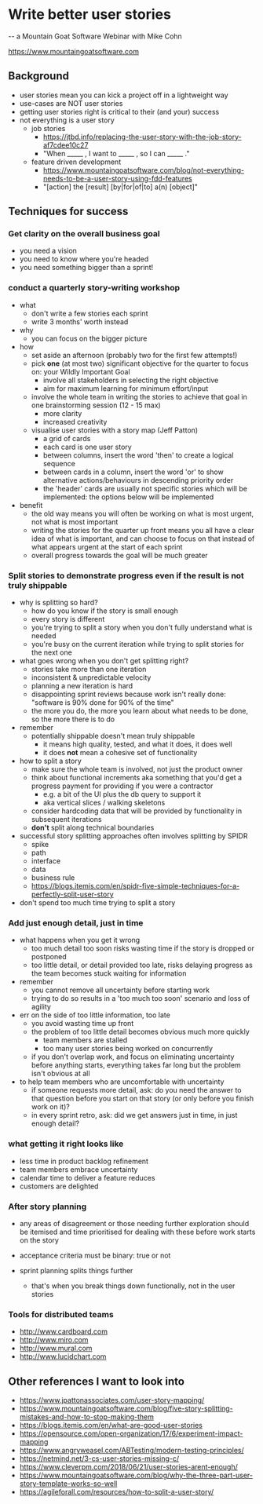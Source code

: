 # Write better user stories

-- a Mountain Goat Software Webinar with Mike Cohn

<https://www.mountaingoatsoftware.com>

## Background

- user stories mean you can kick a project off in a lightweight way
- use-cases are NOT user stories
- getting user stories right is critical to their (and your) success
- not everything is a user story
  - job stories
    - <https://jtbd.info/replacing-the-user-story-with-the-job-story-af7cdee10c27>
    - "When _____ , I want to _____ , so I can _____ ."
  - feature driven development
    - <https://www.mountaingoatsoftware.com/blog/not-everything-needs-to-be-a-user-story-using-fdd-features>
    - "[action] the [result] [by|for|of|to] a(n) [object]"

## Techniques for success

### Get clarity on the overall business goal

- you need a vision
- you need to know where you're headed
- you need something bigger than a sprint!

### conduct a quarterly story-writing workshop

- what
  - don't write a few stories each sprint
  - write 3 months' worth instead
- why
  - you can focus on the bigger picture
- how
  - set aside an afternoon (probably two for the first few attempts!)
  - pick **one** (at most two) significant objective for the quarter to focus on: your Wildly Important Goal
    - involve all stakeholders in selecting the right objective
    - aim for maximum learning for minimum effort/input
  - involve the whole team in writing the stories to achieve that goal in one brainstorming session (12 - 15 max)
    - more clarity
    - increased creativity
  - visualise user stories with a story map (Jeff Patton)
    - a grid of cards
    - each card is one user story
    - between columns, insert the word 'then' to create a logical sequence
    - between cards in a column, insert the word 'or' to show alternative actions/behaviours in descending priority order
    - the 'header' cards are usually not specific stories which will be implemented: the options below will be implemented
- benefit
  - the old way means you will often be working on what is most urgent, not what is most important
  - writing the stories for the quarter up front means you all have a clear idea of what is important, and can choose to focus on that instead of what appears urgent at the start of each sprint
  - overall progress towards the goal will be much greater

### Split stories to demonstrate progress even if the result is not truly shippable

- why is splitting so hard?
  - how do you know if the story is small enough
  - every story is different
  - you're trying to split a story when you don't fully understand what is needed
  - you're busy on the current iteration while trying to split stories for the next one
- what goes wrong when you don't get splitting right?
  - stories take more than one iteration
  - inconsistent & unpredictable velocity
  - planning a new iteration is hard
  - disappointing sprint reviews because work isn't really done: "software is 90% done for 90% of the time"
  - the more you do, the more you learn about what needs to be done, so the more there is to do
- remember
  - potentially shippable doesn't mean truly shippable
    - it means high quality, tested, and what it does, it does well
    - it does **not** mean a cohesive set of functionality
- how to split a story
  - make sure the whole team is involved, not just the product owner
  - think about functional increments aka something that you'd get a progress payment for providing if you were a contractor
    - e.g. a bit of the UI plus the db query to support it
    - aka vertical slices / walking skeletons
  - consider hardcoding data that will be provided by functionality in subsequent iterations
  - **don't** split along technical boundaries
- successful story splitting approaches often involves splitting by SPIDR
  - spike
  - path
  - interface
  - data
  - business rule
  - <https://blogs.itemis.com/en/spidr-five-simple-techniques-for-a-perfectly-split-user-story>
- don't spend too much time trying to split a story

### Add just enough detail, just in time

- what happens when you get it wrong
  - too much detail too soon risks wasting time if the story is dropped or postponed
  - too little detail, or detail provided too late, risks delaying progress as the team becomes stuck waiting for information
- remember
  - you cannot remove all uncertainty before starting work
  - trying to do so results in a 'too much too soon' scenario and loss of agility
- err on the side of too little information, too late
  - you avoid wasting time up front
  - the problem of too little detail becomes obvious much more quickly
    - team members are stalled
    - too many user stories being worked on concurrently
  - if you don't overlap work, and focus on eliminating uncertainty before anything starts, everything takes far long but the problem isn't obvious at all
- to help team members who are uncomfortable with uncertainty
  - if someone requests more detail, ask: do you need the answer to that question before you start on that story (or only before you finish work on it)?
  - in every sprint retro, ask: did we get answers just in time, in just enough detail?

### what getting it right looks like

- less time in product backlog refinement
- team members embrace uncertainty
- calendar time to deliver a feature reduces
- customers are delighted

### After story planning

- any areas of disagreement or those needing further exploration should be itemised and time prioritised for dealing with these before work starts on the story

- acceptance criteria must be binary: true or not
  
- sprint planning splits things further
  - that's when you break things down functionally, not in the user stories

### Tools for distributed teams

- <http://www.cardboard.com>
- <http://www.miro.com>
- <http://www.mural.com>
- <http://www.lucidchart.com>

## Other references I want to look into

- <https://www.jpattonassociates.com/user-story-mapping/>
- <https://www.mountaingoatsoftware.com/blog/five-story-splitting-mistakes-and-how-to-stop-making-them>
- <https://blogs.itemis.com/en/what-are-good-user-stories>
- <https://opensource.com/open-organization/17/6/experiment-impact-mapping>
- <https://www.angryweasel.com/ABTesting/modern-testing-principles/>
- <https://netmind.net/3-cs-user-stories-missing-c/>
- <https://www.cleverpm.com/2018/06/21/user-stories-arent-enough/>
- <https://www.mountaingoatsoftware.com/blog/why-the-three-part-user-story-template-works-so-well>
- <https://agileforall.com/resources/how-to-split-a-user-story/>
